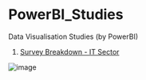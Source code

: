 # PowerBI_Studies
Data Visualisation Studies (by PowerBI)

 1) [Survey Breakdown - IT Sector](PowerBI_Studies/Survey_Breakdown.pdf) 

  ![image](https://github.com/BedirK/PowerBI_Studies/assets/103532330/576661cf-15a1-40fa-945b-82c043ae5060)


  
